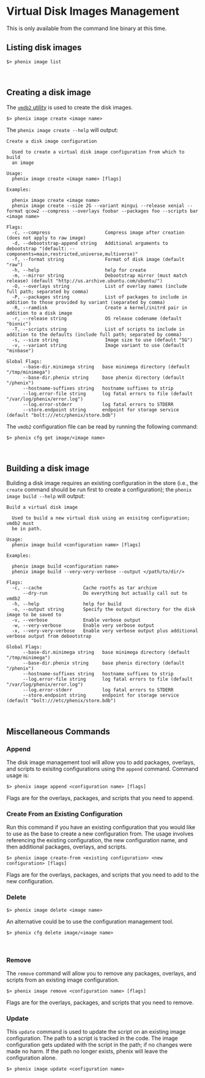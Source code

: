# Virtual Disk Images Management

This is only available from the command line binary at this time.

## Listing disk images

```
$> phenix image list
```
<br>

## Creating a disk image

The [`vmdb2` utility](https://github.com/glattercj/vmdb2) is used to create the disk images.

```
$> phenix image create <image name>
```

The `phenix image create --help` will output:

```
Create a disk image configuration

  Used to create a virtual disk image configuration from which to build 
  an image

Usage:
  phenix image create <image name> [flags]

Examples:

  phenix image create <image name>
  phenix image create --size 2G --variant mingui --release xenial --format qcow2 --compress --overlays foobar --packages foo --scripts bar <image name>

Flags:
  -c, --compress                    Compress image after creation (does not apply to raw image)
  -d, --debootstrap-append string   Additional arguments to debootstrap "(default: --components=main,restricted,universe,multiverse)"
  -f, --format string               Format of disk image (default "raw")
  -h, --help                        help for create
  -m, --mirror string               Debootstrap mirror (must match release) (default "http://us.archive.ubuntu.com/ubuntu/")
  -O, --overlays string             List of overlay names (include full path; separated by comma)
  -P, --packages string             List of packages to include in addition to those provided by variant (separated by comma)
  -R, --ramdisk                     Create a kernel/initrd pair in addition to a disk image
  -r, --release string              OS release codename (default "bionic")
  -T, --scripts string              List of scripts to include in addition to the defaults (include full path; separated by comma)
  -s, --size string                 Image size to use (default "5G")
  -v, --variant string              Image variant to use (default "minbase")

Global Flags:
      --base-dir.minimega string   base minimega directory (default "/tmp/minimega")
      --base-dir.phenix string     base phenix directory (default "/phenix")
      --hostname-suffixes string   hostname suffixes to strip
      --log.error-file string      log fatal errors to file (default "/var/log/phenix/error.log")
      --log.error-stderr           log fatal errors to STDERR
      --store.endpoint string      endpoint for storage service (default "bolt:///etc/phenix/store.bdb")
```

The `vmdb2` configuration file can be read by running the following command:

```
$> phenix cfg get image/<image name>
```
<br>

## Building a disk image

Building a disk image requires an existing configuration in the store (i.e., the `create` command should be run first to create a configuration); the `phenix image build --help` will output:

```
Build a virtual disk image
	
  Used to build a new virtual disk using an exisitng configuration; vmdb2 must 
  be in path.

Usage:
  phenix image build <configuration name> [flags]

Examples:

  phenix image build <configuration name>
  phenix image build --very-very-verbose --output </path/to/dir/>

Flags:
  -c, --cache               Cache rootfs as tar archive
      --dry-run             Do everything but actually call out to vmdb2
  -h, --help                help for build
  -o, --output string       Specify the output directory for the disk image to be saved to
  -v, --verbose             Enable verbose output
  -w, --very-verbose        Enable very verbose output
  -x, --very-very-verbose   Enable very verbose output plus additional verbose output from debootstrap

Global Flags:
      --base-dir.minimega string   base minimega directory (default "/tmp/minimega")
      --base-dir.phenix string     base phenix directory (default "/phenix")
      --hostname-suffixes string   hostname suffixes to strip
      --log.error-file string      log fatal errors to file (default "/var/log/phenix/error.log")
      --log.error-stderr           log fatal errors to STDERR
      --store.endpoint string      endpoint for storage service (default "bolt:///etc/phenix/store.bdb")
```
<br>

## Miscellaneous Commands

### Append

The disk image management tool will allow you to add packages, overlays, and scripts to exisitng configurations using the `append` command. Command usage is:

```
$> phenix image append <configuration name> [flags]
```

Flags are for the overlays, packages, and scripts that you need to append. 
<br>

### Create From an Existing Configuration

Run this command if you have an existing configuration that you would like to use as the base to create a new configuration from. The usage involves referencing the existing configuration, the new configuration name, and then additional packages, overlays, and scripts. 

```
$> phenix image create-from <existing configuration> <new configuration> [flags]
```

Flags are for the overlays, packages, and scripts that you need to add to the new configuration. 
<br>

### Delete

```
$> phenix image delete <image name>
```

An alternative could be to use the configuration management tool.

```
$> phenix cfg delete image/<image name>
```
<br>

### Remove

The `remove` command will allow you to remove any packages, overlays, and scripts from an existing image configuration.

```
$> phenix image remove <configuration name> [flags]
```
Flags are for the overlays, packages, and scripts that you need to remove.
<br>

### Update

This `update` command is used to update the script on an existing image configuration. The path to a script is tracked in the code. The image configuration gets updated with the script in the path; if no changes were made no harm. If the path no longer exists, phenix will leave the configuration alone.

```
$> phenix image update <configuration name>
```